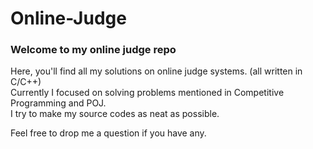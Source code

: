 # Online-Judge

### Welcome to my online judge repo  
Here, you'll find all my solutions on online judge systems. (all written in C/C++)  
Currently I focused on solving problems mentioned in Competitive Programming and POJ.  
I try to make my source codes as neat as possible.  

Feel free to drop me a question if you have any.
